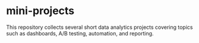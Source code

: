 # mini-projects
This repository collects several short data analytics projects covering topics such as dashboards, A/B testing, automation, and reporting.  
